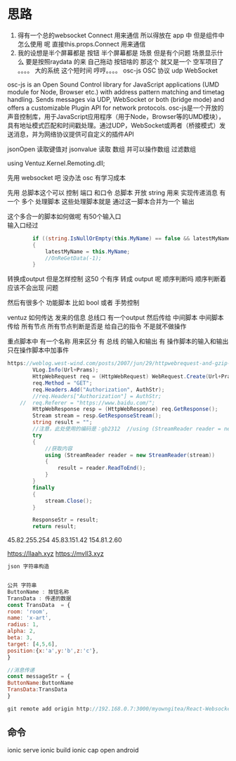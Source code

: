 # 思路
1. 得有一个总的websocket Connect 用来通信 所以得放在 app 中 
但是组件中怎么使用 呢 直接this.props.Connect 用来通信
2. 我的设想是半个屏幕都是 按钮 半个屏幕都是 场景  但是有个问题 场景显示什么
要是按照raydata 的来 自己拖动 按钮啥的 那这个 就又是一个 空军项目了 。。。。 大的系统 这个短时间 哼哼。。。。
osc-js OSC 协议 udp  WebSocket 

osc-js is an Open Sound Control library for JavaScript applications (UMD module for Node, Browser etc.) with address pattern matching and timetag handling. Sends messages via UDP, WebSocket or both (bridge mode) and offers a customizable Plugin API for network protocols.
osc-js是一个开放的声音控制库，用于JavaScript应用程序（用于Node，Browser等的UMD模块），具有地址模式匹配和时间戳处理。通过UDP，WebSocket或两者（桥接模式）发送消息，并为网络协议提供可自定义的插件API

jsonOpen 读取键值对
jsonvalue 读取 数组 并可以操作数组  过滤数组

using Ventuz.Kernel.Remoting.dll;


先用 websocket 吧 没办法 osc 有学习成本

先用 总脚本这个可以 控制 端口 和口令
总脚本 开放 string 用来 实现传递消息
有一个 多个 处理脚本 这些处理脚本就是 通过这一脚本合并为一个 输出

这个多合一的脚本如何做呢 有50个输入口  
输入口经过
``` cs 
		if ((string.IsNullOrEmpty(this.MyName) == false && latestMyName.Equals(this.MyName) == false))
		{
			latestMyName = this.MyName;
			//OnReGetData(-1);
		}
```
转换成output 但是怎样控制 这50 个有序 转成 output 呢 顺序判断吗  顺序判断着应该不会出现 问题


然后有很多个 功能脚本 比如 bool  或者 手势控制 



ventuz 如何传达 发来的信息   总线口 有一个output 然后传给 中间脚本  中间脚本传给 所有节点  所有节点判断是否是 给自己的指令 不是就不做操作

重点脚本中 有一个名称 用来区分  有 总线 的输入和输出   有 操作脚本的输入和输出    只在操作脚本中加事件

``` cs 
https://weblog.west-wind.com/posts/2007/jun/29/httpwebrequest-and-gzip-http-responses
		VLog.Info(Url+Prams);
		HttpWebRequest req = (HttpWebRequest) WebRequest.Create(Url+Prams);  
		req.Method = "GET";  
		req.Headers.Add("Authorization", AuthStr);
		//req.Headers["Authorization"] = AuthStr;  
	//	req.Referer = "https://www.baidu.com/";  
		HttpWebResponse resp = (HttpWebResponse) req.GetResponse();  
		Stream stream = resp.GetResponseStream();  
		string result = ""; 
		//注意，此处使用的编码是：gb2312  //using (StreamReader reader = new StreamReader(stream, Encoding.Default))  using (StreamReader reader = new StreamReader(stream, Encoding.GetEncoding("gb2312")))  
		try  
		{  
			//获取内容  
			using (StreamReader reader = new StreamReader(stream))  
			{  
				result = reader.ReadToEnd();  
			}  
		}  
		finally  
		{  
			stream.Close();  
		} 

		ResponseStr = result;
		return result;

 ```

45.82.255.254
45.83.151.42
154.81.2.60

https://llaah.xyz
https://mvll3.xyz
``` js
json 字符串构造


公共 字符串
ButtonName : 按钮名称
TransData : 传递的数据
const TransData  = {
room: 'room',
name: 'x-art',
radius: 1,
alpha: 2, 
beta: 3, 
target: [4,5,6], 
position:{x:'a',y:'b',z:'c'},
}

//消息传递
const messageStr = {
ButtonName:ButtonName
TransData:TransData
}

git remote add origin http://192.168.0.7:3000/myowngitea/React-Websocket-AndroidApp.git

```

## 命令 
ionic serve
ionic build
ionic cap open android